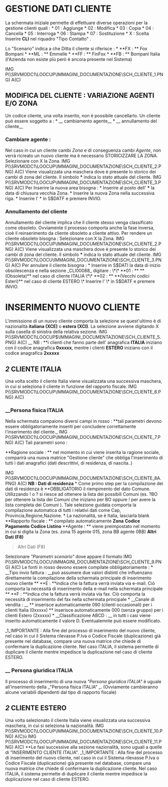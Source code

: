 # GESTIONE DATI CLIENTE

La schermata iniziale permette di effettuare diverse operazioni per la gestione clienti quali : 
 \* 01 :  Aggiunge
 \* 02 :  Modifica
 \* 03 : Copia
 \* 04 :  Cancella
 \* 05 :  Interroga
 \* 06 :  Stampa
 \* 07 :  Sostituzione
 \* X : Scelta
Inserire  **CLI**  nel riquadro "Tipo Contatto" .

Lo "Scenario" indica a che Ditta il cliente si riferisce  : 
 \* **FX : ** Fox Bompani
 \* **ML : ** Emmelle
 \* **FF : ** FinFox
 \* **FB  : ** Bompani Italia  (l'Azienda non esiste più però è ancora presente nel Sistema)

 IMG P(\\SRVMODC1\LOOCUP\IMMAGINI_DOCUMENTAZIONE\SCH_CLIENTE_1.PNG) A(C)
## MODIFICA DEL CLIENTE :  VARIAZIONE AGENTI E/O ZONA
Un codice cliente, una volta inserito, non è possibile cancellarlo.
Un cliente può essere soggetto a : 
 \* __ cambiamento agente__
 \* __ annullamento del cliente__

### Cambiare agente : 
Nel caso in cui un cliente cambi _Zona_ e di conseguenza cambi _Agente_, non verrà ricreato un nuovo cliente ma è necessario STORICIZZARE LA ZONA.
Selezionare con X la Zona.
IMG P(\\SRVMODC1\LOOCUP\IMMAGINI_DOCUMENTAZIONE\SCH_CLIENTE_2.PNG) A(C)
Viene visualizzata una maschera dove è presente lo storico dei cambi di zona del cliente.
Il simbolo **\*** indica lo stato attuale del cliente.
IMG P(\\SRVMODC1\LOOCUP\IMMAGINI_DOCUMENTAZIONE\SCH_CLIENTE_3.PNG) A(C)
Per Inserire la nuova area bisogna : 
 \* Inserire al posto dell' **\***  la data di chiusura vecchia Zona.
 \* Inserire la nuova Zona nella successiva riga.
 \* Inserire l' \* in S$DATF e premere  INVIO.
### Annullamento del cliente
Annullamento del cliente implica che il cliente stesso venga classificato come obsoleto. Ovviamente il processo comporta anche la fase inversa, cioè il reinserimento da cliente obsoleto a cliente attivo.
Per rendere un cliente obsoleto bisogna : 
Selezionare con X la Zona.
IMG P(\\SRVMODC1\LOOCUP\IMMAGINI_DOCUMENTAZIONE\SCH_CLIENTE_2.PNG) A(C)
Viene visualizzata una maschera dove è presente lo storico dei cambi di zona del cliente.
Il simbolo **\*** indica lo stato attuale del cliente.
IMG P(\\SRVMODC1\LOOCU\IMMAGINI_DOCUMENTAZIONE\SCH_CLIENTE_3.PNG) A(C)
Per annulare il cliente bisogna : 
 \* Inserire in S$DATI la data di inizio obsolescenza e  nella sezione _CLI00088_ digitare : 
 \*\* **01 : ** **(Obsoleta)** nel caso di cliente ITALIA
 \*\* **02 : ** **(Vecchi codici Esteri)** nel caso di cliente ESTERO
 \* Inserire l' \* in S$DATF e premere  INVIO.
#  INSERIMENTO NUOVO CLIENTE
L'immissione di un nuovo cliente comporta la selezione se quest'ultimo è di nazionalità **italiana (XCE)** o **estera  (XCI)**.
La selezione avviene digitando  X sulla casella di sinistra della relativa sezione.
IMG P(\\SRVMODC1\LOOCUP$\IMMAGINI_DOCUMENTAZIONE\SCH_CLIENTE_5.PNG) A(C)
__ NB : **i clienti che fanno parte dell' anagrafica **ITALIA** iniziano con il codice anagrafica **0xxxxx**, mentre i clienti **ESTERO** iniziano con il codice anagrafica **2xxxxx**
##  _2_ CLIENTE ITALIA 
Una volta scelto il cliente Italia viene visualizzata una successiva maschera, in cui si seleziona il cliente in funzione del rapporto fiscale.
IMG P(\\SRVMODC1\LOOCUP\IMMAGINI_DOCUMENTAZIONE\SCH_CLIENTE_6.PNG) A(C)
### __Persona fisica ITALIA
Nella schermata compaiono diversi campi in rosso :  **tali parametri devono essere obbligatoriamente inseriti per concludere correttamente l'inserimento del cliente._
IMG P(\\SRVMODC1\LOOCUP\IMMAGINI_DOCUMENTAZIONE\SCH_CLIENTE_7.PNG) A(C)
Tali parametri sono : 

 **Ragione sociale : ** nel momento in cui viene inserita la ragione sociale, comparirà una nuova matrice "Gestione cliente" che obbliga l'inserimento di tutti i dati anagrafici (dati descrittivi, di residenza, di nascita..)

IMG P(\\SRVMODC1\LOOCUP\IMMAGINI_DOCUMENTAZIONE\SCH_CLIENTE_8A.PNG) A(C)
__NB : Dati di residenza__
 \* Come  primo step per la  compilazione dei dati di residenza è **OBBLIGATORIO il riempimento del dato Comune. Utilizzando ! o ?  si riesce ad ottenere la lista dei possibili Comuni (es. ?BO per ottenere la lista dei Comuni che iniziano per BO oppure ! per avere la lista completa dei Comuni ).  Tale selezione guidata  comporta la  compilazione automatica di tutti i relativi dati come Cap, Provincia,Regione,Nazione.
 \* La nazionalità, se è Italia, lasciarla blank
**Rapporto fiscale : ** compilato automaticamente
**Zona**
**Codice Pagamento**
**Codice Listino**
**Agente : ** viene preimpostato nel momento in cui si digita la Zona (es. zona 15 agente 015, zona BB agente 0BB)
**Altri Dati (F8)**

> Altri Dati (F8)

Selezionare _"Parametri scenario"_ dove appare il formato
IMG P(\\SRVMODC1\LOOCU\IMMAGINI_DOCUMENTAZIONE\SCH_CLIENTE_9.PNG) A(C)
Le fonti in rosso devono essere compilate obbligatoriamente : 
 \* __Tipo invio fattura : __può assumere due valori distinti che influenzano direttamente la compilazione della schermata principale di inserimento nuovo cliente
 \*\* **E : **indica che la fattura verrà inviata via e-mail. Ciò comporta la necessità di inserimento della e-mail nella schermata principale
 \*\* **F : **indica che la fattura verrà inviata via fax. Ciò comporta la necessità di inserimento del fax nella schermata principale
 \* __Canale di vendita : __
 \*\* inserisce automaticamente 090 (clienti occasionali) per i clienti Italia (0xxxxx)
 \*\* inserisce automaticamente 000 (senza gruppo) per i clienti Estero    (2xxxxx)
 \* __Classificazione ABCD : __ in tutti i casi viene inserito automaticamente il valore D. Eventualemnte può essere modificato.

_1_IMPORTANTE : Alla fine del processo di inserimento del nuovo cliente, nel caso in cui il Sistema rilevasse P.Iva o Codice Fiscale (duplicazione) già presente nel database, compare una nuova matrice che chiede di confermare la duplicazione cliente. Nel caso ITALIA, il sistema permette di duplicare il cliente mentre impedisce la duplicazione nel caso di cliente ESTERO.
### __ Persona giuridica ITALIA
Il processo di inserimento di una nuova _"Persona giuridica ITALIA"_ è uguale all'inserimento della _"Persona fisica ITALIA" _. (Ovviamente cambieranno alcune variabili dipendenti dal tipo di rapporto fiscale)
## _2_ CLIENTE ESTERO
Una volta selezionato il cliente Italia viene visualizzata una successiva maschera, in cui si seleziona la nazionalità.
IMG P(\\SRVMODC1\LOOCUP\IMMAGINI_DOCUMENTAZIONE\SCH_CLIENTE_10.PNG) A(C)ù
IMG P(\\SRVMODC1\LOOCUP\IMMAGINI_DOCUMENTAZIONE\SCH_CLIENTE_11.PNG) A(C)
**Le fasi successive alla sezione nazionalità, sono uguali a quelle di "INSERIMENTO CLIENTE ITALIA".
_1_IMPORTANTE : Alla fine del processo di inserimento del nuovo cliente, nel caso in cui il Sistema rilevasse P.Iva o Codice Fiscale (duplicazione) già presente nel database, compare una nuova matrice che chiede di confermare la duplicazione cliente. Nel caso ITALIA, il sistema permette di duplicare il cliente mentre impedisce la duplicazione nel caso di cliente ESTERO.
